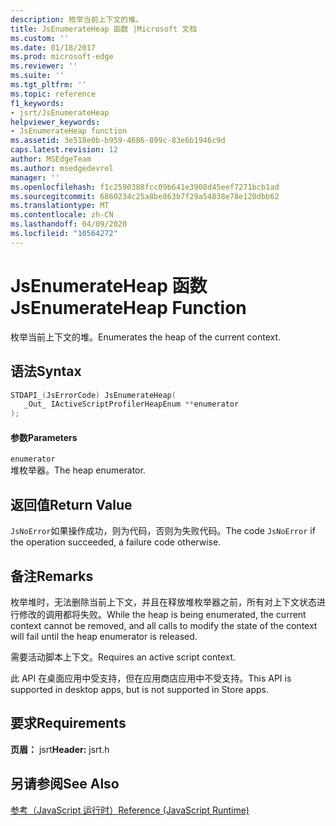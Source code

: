 ```yaml
---
description: 枚举当前上下文的堆。
title: JsEnumerateHeap 函数 |Microsoft 文档
ms.custom: ''
ms.date: 01/18/2017
ms.prod: microsoft-edge
ms.reviewer: ''
ms.suite: ''
ms.tgt_pltfrm: ''
ms.topic: reference
f1_keywords:
- jsrt/JsEnumerateHeap
helpviewer_keywords:
- JsEnumerateHeap function
ms.assetid: 3e518e0b-b959-4686-899c-83e6b1946c9d
caps.latest.revision: 12
author: MSEdgeTeam
ms.author: msedgedevrel
manager: ''
ms.openlocfilehash: f1c2590388fcc09b641e3908d45eef7271bcb1ad
ms.sourcegitcommit: 6860234c25a8be863b7f29a54838e78e120dbb62
ms.translationtype: MT
ms.contentlocale: zh-CN
ms.lasthandoff: 04/09/2020
ms.locfileid: "10564272"
---
```

# <span data-ttu-id="ca665-103">JsEnumerateHeap 函数</span><span class="sxs-lookup"><span data-stu-id="ca665-103">JsEnumerateHeap Function</span></span>
<span data-ttu-id="ca665-104">枚举当前上下文的堆。</span><span class="sxs-lookup"><span data-stu-id="ca665-104">Enumerates the heap of the current context.</span></span>  
  
## <span data-ttu-id="ca665-105">语法</span><span class="sxs-lookup"><span data-stu-id="ca665-105">Syntax</span></span>  
  
```cpp  
STDAPI_(JsErrorCode) JsEnumerateHeap(  
   _Out_ IActiveScriptProfilerHeapEnum **enumerator  
);  
```  
  
#### <span data-ttu-id="ca665-106">参数</span><span class="sxs-lookup"><span data-stu-id="ca665-106">Parameters</span></span>  
 `enumerator`  
 <span data-ttu-id="ca665-107">堆枚举器。</span><span class="sxs-lookup"><span data-stu-id="ca665-107">The heap enumerator.</span></span>  
  
## <span data-ttu-id="ca665-108">返回值</span><span class="sxs-lookup"><span data-stu-id="ca665-108">Return Value</span></span>  
 <span data-ttu-id="ca665-109">`JsNoError`如果操作成功，则为代码，否则为失败代码。</span><span class="sxs-lookup"><span data-stu-id="ca665-109">The code `JsNoError` if the operation succeeded, a failure code otherwise.</span></span>  
  
## <span data-ttu-id="ca665-110">备注</span><span class="sxs-lookup"><span data-stu-id="ca665-110">Remarks</span></span>  
 <span data-ttu-id="ca665-111">枚举堆时，无法删除当前上下文，并且在释放堆枚举器之前，所有对上下文状态进行修改的调用都将失败。</span><span class="sxs-lookup"><span data-stu-id="ca665-111">While the heap is being enumerated, the current context cannot be removed, and all calls to modify the state of the context will fail until the heap enumerator is released.</span></span>  
  
 <span data-ttu-id="ca665-112">需要活动脚本上下文。</span><span class="sxs-lookup"><span data-stu-id="ca665-112">Requires an active script context.</span></span>  
  
 <span data-ttu-id="ca665-113">此 API 在桌面应用中受支持，但在应用商店应用中不受支持。</span><span class="sxs-lookup"><span data-stu-id="ca665-113">This API is supported in desktop apps, but is not supported in Store apps.</span></span>  
  
## <span data-ttu-id="ca665-114">要求</span><span class="sxs-lookup"><span data-stu-id="ca665-114">Requirements</span></span>  
 <span data-ttu-id="ca665-115">**页眉：** jsrt</span><span class="sxs-lookup"><span data-stu-id="ca665-115">**Header:** jsrt.h</span></span>  
  
## <span data-ttu-id="ca665-116">另请参阅</span><span class="sxs-lookup"><span data-stu-id="ca665-116">See Also</span></span>  
 [<span data-ttu-id="ca665-117">参考（JavaScript 运行时）</span><span class="sxs-lookup"><span data-stu-id="ca665-117">Reference (JavaScript Runtime)</span></span>](../chakra-hosting/reference-javascript-runtime.md)